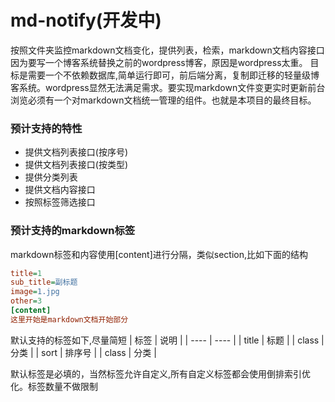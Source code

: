# md-notify(开发中)
按照文件夹监控markdown文档变化，提供列表，检索，markdown文档内容接口
因为要写一个博客系统替换之前的wordpress博客，原因是wordpress太重。
目标是需要一个不依赖数据库,简单运行即可，前后端分离，复制即迁移的轻量级博客系统。wordpress显然无法满足需求。要实现markdown文件变更实时更新前台浏览必须有一个对markdown文档统一管理的组件。也就是本项目的最终目标。

### 预计支持的特性
- 提供文档列表接口(按序号)
- 提供文档列表接口(按类型)
- 提供分类列表
- 提供文档内容接口
- 按照标签筛选接口

### 预计支持的markdown标签
markdown标签和内容使用[content]进行分隔，类似section,比如下面的结构
```ini
title=1
sub_title=副标题
image=1.jpg
other=3
[content]
这里开始是markdown文档开始部分
```
默认支持的标签如下,尽量简短
|  标签   | 说明  |
|  ----  | ----  |
| title  | 标题 |
| class  | 分类 |
| sort  | 排序号 |
| class  | 分类 |

默认标签是必填的，当然标签允许自定义,所有自定义标签都会使用倒排索引优化。标签数量不做限制
